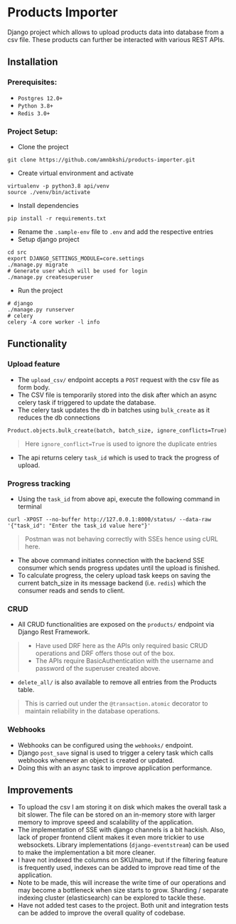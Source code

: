 # Products Importer

Django project which allows to upload products data into database from a csv file. These products can further be interacted with various REST APIs.

## Installation
### Prerequisites:
- `Postgres 12.0+`
- `Python 3.8+`
- `Redis 3.0+`

### Project Setup:
- Clone the project
```
git clone https://github.com/amnbkshi/products-importer.git
```
- Create virtual environment and activate
```
virtualenv -p python3.8 api/venv
source ./venv/bin/activate
```
- Install dependencies
```
pip install -r requirements.txt
```
- Rename the `.sample-env` file to `.env` and add the respective entries
- Setup django project
```
cd src
export DJANGO_SETTINGS_MODULE=core.settings
./manage.py migrate
# Generate user which will be used for login
./manage.py createsuperuser
```
- Run the project
```
# django
./manage.py runserver
# celery
celery -A core worker -l info
```
## Functionality
### Upload feature
- The `upload_csv/` endpoint accepts a `POST` request with the csv file as form body.
- The CSV file is temporarily stored into the disk after which an async celery task if triggered to update the database.
- The celery task updates the db in batches using `bulk_create` as it reduces the db connections
```
Product.objects.bulk_create(batch, batch_size, ignore_conflicts=True)
```
> Here `ignore_conflict=True` is used to ignore the duplicate entries
- The api returns celery `task_id` which is used to track the progress of upload.

### Progress tracking
- Using the `task_id` from above api, execute the following command in terminal
```
curl -XPOST --no-buffer http://127.0.0.1:8000/status/ --data-raw '{"task_id": "Enter the task_id value here"}'
```
> Postman was not behaving correctly with SSEs hence using cURL here.
- The above command initiates connection with the backend SSE consumer which sends progress updates until the upload is finished.
- To calculate progress, the celery upload task keeps on saving the current batch_size in its message backend (i.e. `redis`) which the consumer reads and sends to client.

### CRUD 
- All CRUD functionalities are exposed on the `products/` endpoint via Django Rest Framework.
> - Have used DRF here as the APIs only required basic CRUD operations and DRF offers those out of the box.
> - The APIs require BasicAuthentication with the username and password of the superuser created above.
- `delete_all/` is also available to remove all entries from the Products table.
> This is carried out under the `@transaction.atomic` decorator to maintain reliability in the database operations.
### Webhooks
- Webhooks can be configured using the `webhooks/` endpoint.
- Django `post_save` signal is used to trigger a celery task which calls webhooks whenever an object is created or updated.
- Doing this with an async task to improve application performance.
## Improvements
- To upload the csv I am storing it on disk which makes the overall task a bit slower. The file can be stored on an in-memory store with larger memory to improve speed and scalability of the application.
- The implementation of SSE with django channels is a bit hackish. Also, lack of proper frontend client makes it even more trickier to use websockets. Library implementations (`django-eventstream`) can be used to make the implementation a bit more cleaner.
- I have not indexed the columns on SKU/name, but if the filtering feature is frequently used, indexes can be added to improve read time of the application.
- Note to be made, this will increase the write time of our operations and may become a bottleneck when size starts to grow. Sharding / separate indexing cluster (elasticsearch) can be explored to tackle these.
- Have not added test cases to the project. Both unit and integration tests can be added to improve the overall quality of codebase.
